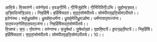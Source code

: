 

  
आमि॒त्रे। मि॒त्रवरु॑णॆ। वरु॑णॆव॒यं। व॒यङ्गी॒र्भिः। गी॒र्भिजु॑होमि। गी॒र्भिरिति॑गीः॒ऽभिः। जु॒हो॒म्य॒त्र॒वत्। अ॒त्रि॒वदित्य॑त्रि॒ऽवत्।। निब॒र्हिषि॑। ब॒र्हिषि॑सदतं। स॒द॒तं॒सोम॑पीतये। सोम॑पीतय॒इति॒सोम॑ऽपीयते।।  
व्र॒तेन॑स्थः। स्थो॒ध्रु॒वक्षे॑मा। ध्रु॒वक्षे॑मा॒धर्म॑णा। ध्रु॒वक्षे॒मेति॑ध्रु॒वऽक्षे॑मा। धर्म॑णायात॒यज्ज॑ना। या॒त॒यज्ज॒नेति॑या॒त॒यत्ऽज॑ना।। निब॒र्हिषि॑सदतं॒सोम॑पीतये।।  
मि॒त्रश्च॑। च॒नः॒। नो॒वरु॑णः। वरु॑णश्च। च॒जु॒षेथां॑। जु॒षेथां॑य॒ज्ञं। य॒ज्ञमि॒ष्टये॑। इ॒ष्टय॒इती॒ष्टये॑।। निब॒र्हिषि॑। ब॒र्हिषि॑सदतां। स॒द॒तां॒सोम॑पीतये। सोम॑पीतय॒इति॒सोम॑ऽपीतये।। 10।।  
